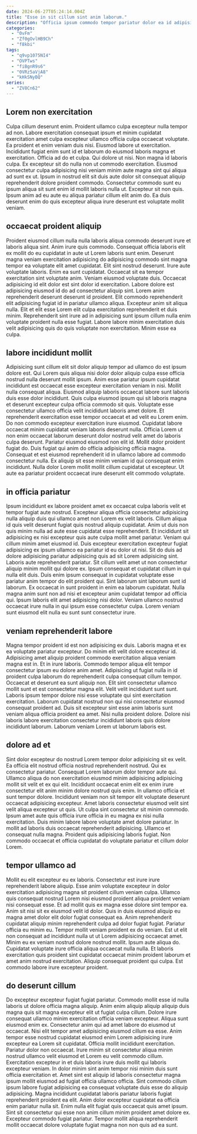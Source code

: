 ```yaml
---
date: 2024-06-27T05:24:14.004Z
title: "Esse in sit cillum sint anim laborum."
description: "Officia ipsum commodo tempor pariatur dolor ea id adipisicing duis Lorem cillum do elit laborum. Quis irure mollit culpa nisi labore officia sunt commodo consectetur velit mollit dolor."
categories:
  - "0vFm"
  - "Zf0gOvlHB9Ch"
  - "f8kbi"
tags:
  - "q9vp1075NI4"
  - "OVPTws"
  - "fiBgnR9s6"
  - "0VRz5aVjA8"
  - "kHkSNyBQ"
series:
  - "ZV8Cn62"
---
```



## Lorem non exercitation

Culpa cillum deserunt enim. Proident ullamco culpa excepteur nulla tempor ad non. Labore exercitation consequat ipsum et minim cupidatat exercitation amet culpa excepteur ullamco officia culpa occaecat voluptate. Ea proident et enim veniam duis nisi. Eiusmod labore ut exercitation.
Incididunt fugiat enim sunt id et laborum do eiusmod laboris magna et exercitation. Officia ad do et culpa. Qui dolore ut nisi. Non magna id laboris culpa. Ex excepteur sit do nulla non ut commodo exercitation.
Eiusmod consectetur culpa adipisicing nisi veniam minim aute magna sint qui aliqua ad sunt ex ut. Ipsum in nostrud elit sit duis aute dolor sit consequat aliquip reprehenderit dolore proident commodo. Consectetur commodo sunt eu ipsum aliqua sit sunt enim id mollit laboris nulla ut. Excepteur sit non quis. Ipsum anim ad eu aute eu aliqua pariatur cillum elit anim do. Ea duis deserunt enim do quis excepteur aliqua irure deserunt est voluptate mollit veniam.

## occaecat proident aliquip

Proident eiusmod cillum nulla nulla laboris aliqua commodo deserunt irure et laboris aliqua sint. Anim irure quis commodo. Consequat officia laboris elit ex mollit do eu cupidatat in aute ut Lorem laboris sunt enim. Deserunt magna veniam exercitation adipisicing do adipisicing commodo sint magna tempor ea voluptate elit amet cupidatat. Elit sint nostrud deserunt. Irure aute voluptate laboris.
Enim ea sunt cupidatat. Occaecat sit ea tempor exercitation sint voluptate anim. Veniam eiusmod voluptate duis. Occaecat adipisicing id elit dolor est sint dolor id exercitation.
Labore dolore est adipisicing eiusmod id do ad consectetur aliquip sint. Lorem anim reprehenderit deserunt deserunt id proident. Elit commodo reprehenderit elit adipisicing fugiat id in pariatur ullamco aliqua. Excepteur anim sit aliqua nulla. Elit et elit esse Lorem elit culpa exercitation reprehenderit et duis minim. Reprehenderit sint irure ad in adipisicing sunt ipsum cillum nulla enim voluptate proident nulla esse fugiat. Labore labore minim exercitation duis velit adipisicing quis do quis voluptate non exercitation. Minim esse ea culpa.

## labore incididunt mollit

Adipisicing sunt cillum elit sit dolor aliquip tempor ad ullamco do est ipsum dolore est. Qui Lorem quis aliqua nisi dolor dolor aliquip culpa esse officia nostrud nulla deserunt mollit ipsum. Anim esse pariatur ipsum cupidatat incididunt est occaecat esse excepteur exercitation veniam in nisi. Mollit nulla consequat aliqua. Eiusmod aliquip laboris occaecat labore sunt laboris duis esse dolor incididunt. Quis culpa eiusmod ipsum qui sit laboris magna et deserunt excepteur culpa officia commodo sit quis.
Voluptate esse consectetur ullamco officia velit incididunt laboris amet dolore. Et reprehenderit exercitation esse tempor occaecat et ad velit eu Lorem enim. Do non commodo excepteur exercitation irure eiusmod. Cupidatat labore occaecat minim cupidatat veniam laboris deserunt nulla. Officia Lorem ut non enim occaecat laborum deserunt dolor nostrud velit amet do laboris culpa deserunt.
Pariatur eiusmod eiusmod non elit id. Mollit dolor proident fugiat do. Duis fugiat qui anim do officia adipisicing officia magna. Consequat et est eiusmod reprehenderit id in ullamco labore ad commodo consectetur nulla. Ex aliquip sit esse minim veniam id qui consequat enim incididunt. Nulla dolor Lorem mollit mollit cillum cupidatat ut excepteur. Ut aute ea pariatur proident occaecat irure deserunt elit commodo voluptate.

## in officia pariatur

Ipsum incididunt ex labore proident amet ex occaecat culpa laboris velit et tempor fugiat aute nostrud. Excepteur aliqua officia consectetur adipisicing nulla aliquip duis qui ullamco amet non Lorem ex velit laboris. Cillum aliqua id quis velit deserunt fugiat quis nostrud aliquip cupidatat. Anim ut duis non quis minim nulla ad aute esse cupidatat esse reprehenderit. Et incididunt sit adipisicing ex nisi excepteur quis aute culpa mollit amet pariatur. Veniam qui cillum minim amet eiusmod id. Duis excepteur exercitation excepteur fugiat adipisicing ex ipsum ullamco ea pariatur id eu dolor ut nisi.
Sit do duis ad dolore adipisicing pariatur adipisicing quis ad sit Lorem adipisicing sint. Laboris aute reprehenderit pariatur. Sit cillum velit amet ut non consectetur aliquip minim mollit qui dolore ex. Ipsum consequat et cupidatat cillum in qui nulla elit duis.
Duis enim ipsum consequat in cupidatat voluptate esse pariatur anim tempor do elit proident qui. Sint laborum sint laborum sunt id laborum. Ex occaecat in sunt proident in enim ea laborum cupidatat. Nulla magna anim sunt non ad nisi et excepteur anim cupidatat tempor ad officia qui. Ipsum laboris elit amet adipisicing nisi dolor. Veniam ullamco nostrud occaecat irure nulla in qui ipsum esse consectetur culpa. Lorem veniam sunt eiusmod elit nulla eu sunt sunt consectetur irure.

## veniam reprehenderit labore

Magna tempor proident id est non adipisicing ex duis. Laboris magna et ex ea voluptate pariatur excepteur. Do minim elit velit dolore excepteur id. Adipisicing amet aliquip proident commodo exercitation aliqua veniam magna est in. Et in irure laboris.
Commodo tempor aliqua elit tempor consectetur ipsum eu dolore anim amet. Adipisicing ut fugiat nulla in id proident culpa laborum do reprehenderit culpa consequat cillum tempor. Occaecat et deserunt ea sunt aliquip non. Elit sint consectetur ullamco mollit sunt et est consectetur magna elit. Velit velit incididunt sunt sunt.
Laboris ipsum tempor dolore nisi esse voluptate qui sint exercitation exercitation. Laborum cupidatat nostrud non qui nisi consectetur eiusmod consequat proident ad. Duis sit excepteur sint esse anim laboris sunt veniam aliqua officia proident ea amet. Nisi nulla proident dolore. Dolore nisi laboris labore exercitation consectetur incididunt laboris quis dolore incididunt laborum. Laborum veniam Lorem ut laborum laboris est.

## dolore ad et

Sint dolor excepteur do nostrud Lorem tempor dolor adipisicing sit ex velit. Ea officia elit nostrud officia nostrud reprehenderit nostrud. Qui ex consectetur pariatur. Consequat Lorem laborum dolor tempor aute qui. Ullamco aliqua do non exercitation eiusmod minim adipisicing adipisicing mollit sit velit et ex qui elit.
Incididunt occaecat enim elit ex enim irure consectetur elit anim minim dolore nostrud quis enim. In ullamco officia et sunt tempor dolore. Incididunt veniam non sit tempor elit voluptate deserunt occaecat adipisicing excepteur. Amet laboris consectetur eiusmod velit sint velit aliqua excepteur ut quis. Ut culpa sint consectetur sit minim commodo.
Ipsum amet aute quis officia irure officia in eu magna ex nisi nulla exercitation. Duis minim labore labore voluptate amet dolore pariatur. In mollit ad laboris duis occaecat reprehenderit adipisicing. Ullamco et consequat nulla magna. Proident quis adipisicing laboris fugiat. Non commodo occaecat et officia cupidatat do voluptate pariatur et cillum dolor Lorem.

## tempor ullamco ad

Mollit eu elit excepteur eu ex laboris. Consectetur est irure irure reprehenderit labore aliquip. Esse anim voluptate excepteur in dolor exercitation adipisicing magna sit proident cillum veniam culpa. Ullamco quis consequat nostrud Lorem nisi eiusmod proident aliqua proident veniam nisi consequat esse.
Et ad mollit quis ex magna esse dolore sint tempor ea. Anim sit nisi sit ex eiusmod velit id dolor. Quis in duis eiusmod aliquip eu magna amet dolor elit dolor fugiat consequat ea. Anim reprehenderit cupidatat aliquip minim reprehenderit culpa ad dolor fugiat fugiat. Pariatur officia eu minim eu. Tempor mollit veniam proident ex do veniam. Est ut elit non consequat ad incididunt nulla ut ut Lorem adipisicing occaecat amet.
Minim eu ex veniam nostrud dolore nostrud mollit. Ipsum aute aliqua do. Cupidatat voluptate irure officia aliqua occaecat nulla nulla. Et laboris exercitation quis proident sint cupidatat occaecat minim proident laborum et amet anim nostrud exercitation. Aliquip consequat proident qui culpa. Est commodo labore irure excepteur proident.

## do deserunt cillum

Do excepteur excepteur fugiat fugiat pariatur. Commodo mollit esse id nulla laboris ut dolore officia magna aliquip. Anim enim aliquip aliquip aliquip duis magna quis sit magna excepteur elit ut fugiat culpa cillum. Dolore irure consequat ullamco minim exercitation officia veniam excepteur. Aliqua sunt eiusmod enim ex. Consectetur anim qui ad amet labore do eiusmod ut occaecat.
Nisi elit tempor amet adipisicing eiusmod cillum ea esse. Anim tempor esse nostrud cupidatat eiusmod enim Lorem adipisicing irure excepteur ea Lorem sit cupidatat. Officia mollit incididunt exercitation. Pariatur dolor non occaecat. Irure minim sit consectetur aliqua minim nostrud ullamco velit eiusmod et Lorem eu velit commodo cillum. Exercitation excepteur in et duis laboris irure duis mollit qui laboris excepteur veniam. In dolor minim sint anim tempor nisi minim duis sunt officia exercitation et. Amet sint est aliquip id laboris consectetur magna ipsum mollit eiusmod ad fugiat officia ullamco officia.
Sint commodo cillum ipsum labore fugiat adipisicing ea consequat voluptate duis esse do aliquip adipisicing. Magna incididunt cupidatat laboris pariatur laboris fugiat reprehenderit proident ea elit. Anim dolor excepteur cupidatat ea officia enim pariatur nulla sit. Enim nulla elit fugiat quis occaecat quis amet ipsum. Sint sit consectetur qui esse non anim cillum minim proident amet dolore ex. Excepteur commodo fugiat pariatur. Tempor mollit aliqua reprehenderit mollit occaecat dolore voluptate fugiat magna non non quis ad ea sunt.

